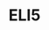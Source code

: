 ---
title: ELI5
layout: category
permalink: /eli5/
taxonomy: eli5
classes: wide
sort_by: date
sort_order: reverse
header:
  overlay_image: /assets/images/splash-image-eli5.jpg
---